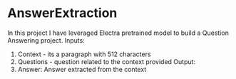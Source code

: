 # AnswerExtraction

In this project I have leveraged Electra pretrained model to build a Question Answering project.
Inputs:
  1. Context - its a paragraph with 512 characters 
  2. Questions - question related to the context provided
Output:
  1. Answer: Answer extracted from the context
